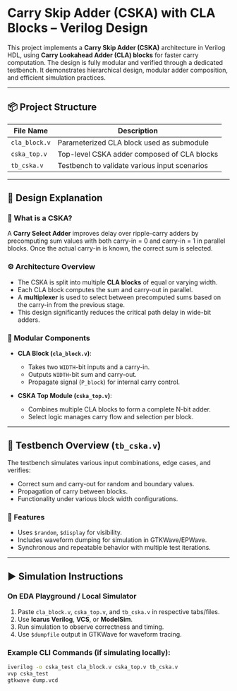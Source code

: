 # Carry Skip Adder (CSKA) with CLA Blocks – Verilog Design

This project implements a **Carry Skip Adder (CSKA)** architecture in Verilog HDL, using **Carry Lookahead Adder (CLA) blocks** for faster carry computation. The design is fully modular and verified through a dedicated testbench. It demonstrates hierarchical design, modular adder composition, and efficient simulation practices.

---

## 📦 Project Structure

| File Name       | Description                                      |
|-----------------|--------------------------------------------------|
| `cla_block.v`   | Parameterized CLA block used as submodule        |
| `cska_top.v`    | Top-level CSKA adder composed of CLA blocks      |
| `tb_cska.v`     | Testbench to validate various input scenarios    |

---

## 🧠 Design Explanation

### 🧮 What is a CSKA?

A **Carry Select Adder** improves delay over ripple-carry adders by precomputing sum values with both carry-in = 0 and carry-in = 1 in parallel blocks. Once the actual carry-in is known, the correct sum is selected.

### ⚙️ Architecture Overview

- The CSKA is split into multiple **CLA blocks** of equal or varying width.
- Each CLA block computes the sum and carry-out in parallel.
- A **multiplexer** is used to select between precomputed sums based on the carry-in from the previous stage.
- This design significantly reduces the critical path delay in wide-bit adders.

### 🧩 Modular Components

- **CLA Block (`cla_block.v`)**:
  - Takes two `WIDTH`-bit inputs and a carry-in.
  - Outputs `WIDTH`-bit sum and carry-out.
  - Propagate signal (`P_block`) for internal carry control.

- **CSKA Top Module (`cska_top.v`)**:
  - Combines multiple CLA blocks to form a complete N-bit adder.
  - Select logic manages carry flow and selection per block.

---

## 🧪 Testbench Overview (`tb_cska.v`)

The testbench simulates various input combinations, edge cases, and verifies:

- Correct sum and carry-out for random and boundary values.
- Propagation of carry between blocks.
- Functionality under various block width configurations.

### 🧰 Features

- Uses `$random`, `$display` for visibility.
- Includes waveform dumping for simulation in GTKWave/EPWave.
- Synchronous and repeatable behavior with multiple test iterations.

---

## ▶️ Simulation Instructions

### On EDA Playground / Local Simulator

1. Paste `cla_block.v`, `cska_top.v`, and `tb_cska.v` in respective tabs/files.
2. Use **Icarus Verilog**, **VCS**, or **ModelSim**.
3. Run simulation to observe correctness and timing.
4. Use `$dumpfile` output in GTKWave for waveform tracing.

### Example CLI Commands (if simulating locally):

```bash
iverilog -o cska_test cla_block.v cska_top.v tb_cska.v
vvp cska_test
gtkwave dump.vcd
